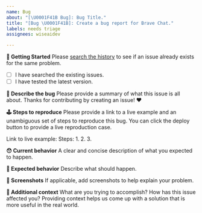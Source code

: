 ```yaml
---
name: Bug
about: "[\U0001F41B Bug]: Bug Title."
title: "[Bug \U0001F41B]: Create a bug report for Brave Chat."
labels: needs triage
assignees: wiseaidev

---
```


**👶 Getting Started**
Please [search the history](https://github.com/brave-chat/brave-chat/issues) to see if an issue already exists for the same problem.
- [ ] I have searched the existing issues.
- [ ] I have tested the latest version.

**📝 Describe the bug**
Please provide a summary of what this issue is all about. Thanks for contributing by creating an issue! ❤️

**🕹 Steps to reproduce**
Please provide a link to a live example and an unambiguous set of steps to reproduce this bug. You can click the deploy button to provide a live reproduction case.

Link to live example:
Steps:
1.
2.
3.

**😯 Current behavior**
A clear and concise description of what you expected to happen.

**🤔 Expected behavior**
Describe what should happen.

**📸 Screenshots**
If applicable, add screenshots to help explain your problem.

**🔦 Additional context**
What are you trying to accomplish? How has this issue affected you? Providing context helps us come up with a solution that is more useful in the real world.
